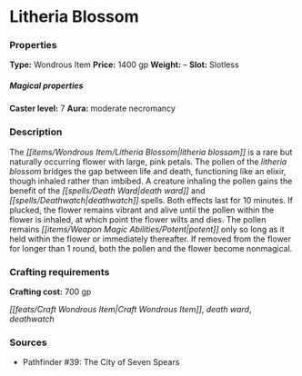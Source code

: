﻿---
Title: "Litheria Blossom"
Type: "Wondrous Item"
Price: "1400 gp"
Weight: "–"
Slot: "Slotless"
Caster level: "7"
Aura: "moderate necromancy"
Description: |
  "The _litheria blossom_ is a rare but naturally occurring flower with large, pink petals. The pollen of the _litheria blossom_ bridges the gap between life and death, functioning like an elixir, though inhaled rather than imbibed. A creature inhaling the pollen gains the benefit of the _death ward_ and _deathwatch_ spells. Both effects last for 10 minutes. If plucked, the flower remains vibrant and alive until the pollen within the flower is inhaled, at which point the flower wilts and dies. The pollen remains potent only so long as it held within the flower or immediately thereafter. If removed from the flower for longer than 1 round, both the pollen and the flower become nonmagical."
Crafting cost: "700 gp"
Sources: "['Pathfinder #39: The City of Seven Spears']"
---

# Litheria Blossom

### Properties

**Type:** Wondrous Item **Price:** 1400 gp **Weight:** – **Slot:** Slotless

##### Magical properties

**Caster level:** 7 **Aura:** moderate necromancy

### Description

The _[[items/Wondrous Item/Litheria Blossom|litheria blossom]]_ is a rare but naturally occurring flower with large, pink petals. The pollen of the _litheria blossom_ bridges the gap between life and death, functioning like an elixir, though inhaled rather than imbibed. A creature inhaling the pollen gains the benefit of the _[[spells/Death Ward|death ward]]_ and _[[spells/Deathwatch|deathwatch]]_ spells. Both effects last for 10 minutes. If plucked, the flower remains vibrant and alive until the pollen within the flower is inhaled, at which point the flower wilts and dies. The pollen remains _[[items/Weapon Magic Abilities/Potent|potent]]_ only so long as it held within the flower or immediately thereafter. If removed from the flower for longer than 1 round, both the pollen and the flower become nonmagical.

### Crafting requirements

**Crafting cost:** 700 gp

_[[feats/Craft Wondrous Item|Craft Wondrous Item]]_, _death ward_, _deathwatch_

### Sources

* Pathfinder #39: The City of Seven Spears